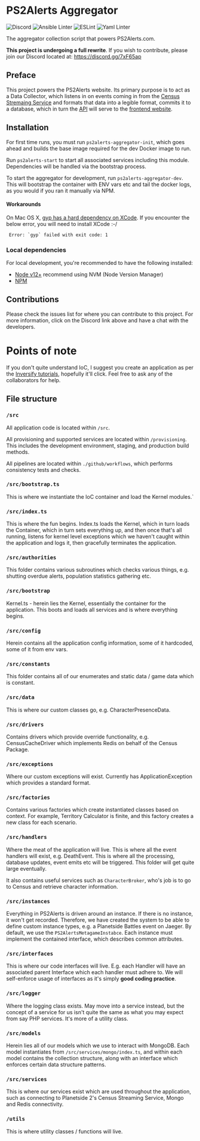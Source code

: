 # PS2Alerts Aggregator

![Discord](https://img.shields.io/discord/708061542649954315?label=Discord) ![Ansible Linter](https://github.com/ps2alerts/aggregator/workflows/Ansible%20Linter/badge.svg) ![ESLint](https://github.com/ps2alerts/aggregator/workflows/ESLint/badge.svg) ![Yaml Linter](https://github.com/ps2alerts/aggregator/workflows/Yaml%20Linter/badge.svg)

The aggregator collection script that powers PS2Alerts.com.

**This project is undergoing a full rewrite**. If you wish to contribute, please join our Discord located at: https://discord.gg/7xF65ap

## Preface

This project powers the PS2Alerts website. Its primary purpose is to act as a Data Collector, which listens in on events coming in from the [Census Stremaing Service](https://census.daybreakgames.com) and formats that data into a legible format, commits it to a database, which in turn the [API](https://github.com/PS2Alerts/api) will serve to the [frontend website](https://github.com/PS2Alerts/website).

## Installation

For first time runs, you must run `ps2alerts-aggregator-init`, which goes ahead and builds the base image required for the dev Docker image to run.

Run `ps2alerts-start` to start all associated services including this module. Dependencies will be handled via the bootstrap process.

To start the aggregator for development, run `ps2alerts-aggregator-dev`. This will bootstrap the container with ENV vars etc and tail the docker logs, as you would if you ran it manually via NPM.

#### Workarounds

On Mac OS X, [gyp has a hard dependency on XCode](https://medium.com/@Harry_1408/node-gyp-error-gyp-failed-with-exit-code-1-macos-npm-5aeaf75996d4). If you encounter the below error, you will need to install XCode :-/ 
```
 Error: `gyp` failed with exit code: 1
```

### Local dependencies

For local development, you're recommended to have the following installed:

* [Node v12+](https://nodejs.org/en/download) recommend using NVM (Node Version Manager)
* [NPM](https://www.npmjs.com/get-npm)

## Contributions

Please check the issues list for where you can contribute to this project. For more information, click on the Discord link above and have a chat with the developers.

# **Points of note**

If you don't quite understand IoC, I suggest you create an application as per the [Inversify tutorials](https://github.com/inversify/inversify-basic-example), hopefully it'll click. Feel free to ask any of the collaborators for help.

## File structure 

### `/src`

All application code is located within `/src`.

All provisioning and supported services are located within `/provisioning`. This includes the development environment, staging, and production build methods.

All pipelines are located within `./github/workflows`, which performs consistency tests and checks.

### `/src/bootstrap.ts`

This is where we instantiate the IoC container and load the Kernel modules.`

### `/src/index.ts`

This is where the fun begins. Index.ts loads the Kernel, which in turn loads the Container, which in turn sets everything up, and then once that's all running, listens for kernel level exceptions which we haven't caught within the application and logs it, then gracefully terminates the application.

### `/src/authorities`

This folder contains various subroutines which checks various things, e.g. shutting overdue alerts, population statistics gathering etc.

### `/src/bootstrap`

Kernel.ts - herein lies the Kernel, essentially the container for the application. This boots and loads all services and is where everything begins.

### `/src/config`

Herein contains all the application config information, some of it hardcoded, some of it from env vars.

### `/src/constants`

This folder contains all of our enumerates and static data / game data which is constant.

### `/src/data`

This is where our custom classes go, e.g. CharacterPresenceData.

### `/src/drivers`

Contains drivers which provide override functionality, e.g. CensusCacheDriver which implements Redis on behalf of the Census Package.

### `/src/exceptions`

Where our custom exceptions will exist. Currently has ApplicationException which provides a standard format.

### `/src/factories`

Contains various factories which create instantiated classes based on context. For example, Territory Calculator is finite, and this factory creates a new class for each scenario.

### `/src/handlers`

Where the meat of the application will live. This is where all the event handlers will exist, e.g. DeathEvent. This is where all the processing, database updates, event emits etc will be triggered. This folder will get quite large eventually.

It also contains useful services such as `CharacterBroker`, who's job is to go to Census and retrieve character information.

### `/src/instances`

Everything in PS2Alerts is driven around an instance. If there is no instance, it won't get recorded. Therefore, we have created the system to be able to define custom instance types, e.g. a Planetside Battles event on Jaeger. By default, we use the `PS2AlertsMetagameInstabce`. Each instance must implement the contained interface, which describes common attributes.

### `/src/interfaces`

This is where our code interfaces will live. E.g. each Handler will have an associated parent Interface which each handler must adhere to. We will self-enforce usage of interfaces as it's simply **good coding practice**.

### `/src/logger`

Where the logging class exists. May move into a service instead, but the concept of a service for us isn't quite the same as what you may expect from say PHP services. It's more of a utility class.

### `/src/models`

Herein lies all of our models which we use to interact with MongoDB. Each model instantiates from `/src/services/mongo/index.ts`, and within each model contains the collection structure, along with an interface which enforces certain data structure patterns.

### `/src/services`

This is where our services exist which are used throughout the application, such as connecting to Planetside 2's Census Streaming Service, Mongo and Redis connectivity.

### `/utils`

This is where utility classes / functions will live.
